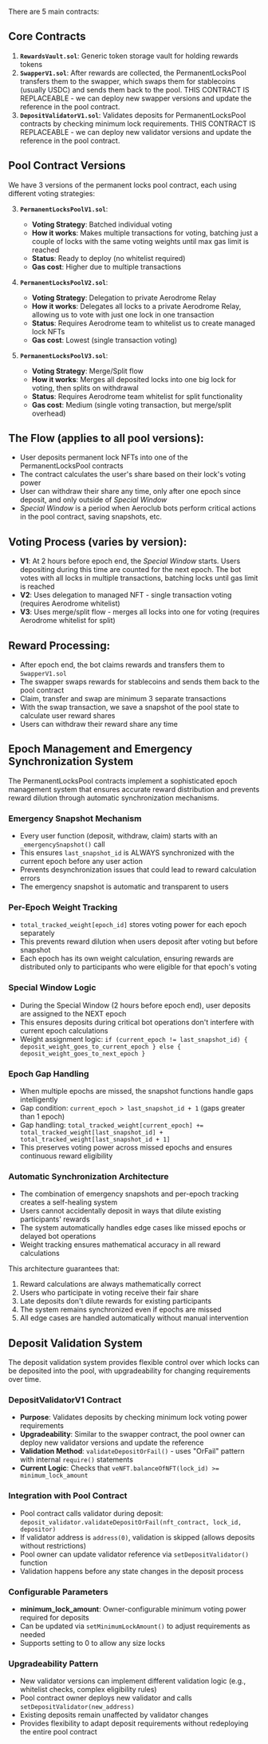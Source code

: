 There are 5 main contracts:

## Core Contracts
1. **`RewardsVault.sol`**: Generic token storage vault for holding rewards tokens
2. **`SwapperV1.sol`**: After rewards are collected, the PermanentLocksPool transfers them to the swapper, which swaps them for stablecoins (usually USDC) and sends them back to the pool. THIS CONTRACT IS REPLACEABLE - we can deploy new swapper versions and update the reference in the pool contract.
3. **`DepositValidatorV1.sol`**: Validates deposits for PermanentLocksPool contracts by checking minimum lock requirements. THIS CONTRACT IS REPLACEABLE - we can deploy new validator versions and update the reference in the pool contract.

## Pool Contract Versions
We have 3 versions of the permanent locks pool contract, each using different voting strategies:

3. **`PermanentLocksPoolV1.sol`**: 
   - **Voting Strategy**: Batched individual voting
   - **How it works**: Makes multiple transactions for voting, batching just a couple of locks with the same voting weights until max gas limit is reached
   - **Status**: Ready to deploy (no whitelist required)
   - **Gas cost**: Higher due to multiple transactions

4. **`PermanentLocksPoolV2.sol`**: 
   - **Voting Strategy**: Delegation to private Aerodrome Relay
   - **How it works**: Delegates all locks to a private Aerodrome Relay, allowing us to vote with just one lock in one transaction
   - **Status**: Requires Aerodrome team to whitelist us to create managed lock NFTs
   - **Gas cost**: Lowest (single transaction voting)

5. **`PermanentLocksPoolV3.sol`**: 
   - **Voting Strategy**: Merge/Split flow
   - **How it works**: Merges all deposited locks into one big lock for voting, then splits on withdrawal
   - **Status**: Requires Aerodrome team whitelist for split functionality
   - **Gas cost**: Medium (single voting transaction, but merge/split overhead)

## The Flow (applies to all pool versions):
- User deposits permanent lock NFTs into one of the PermanentLocksPool contracts
- The contract calculates the user's share based on their lock's voting power
- User can withdraw their share any time, only after one epoch since deposit, and only outside of *Special Window*
- *Special Window* is a period when Aeroclub bots perform critical actions in the pool contract, saving snapshots, etc.

## Voting Process (varies by version):
- **V1**: At 2 hours before epoch end, the *Special Window* starts. Users depositing during this time are counted for the next epoch. The bot votes with all locks in multiple transactions, batching locks until gas limit is reached
- **V2**: Uses delegation to managed NFT - single transaction voting (requires Aerodrome whitelist)  
- **V3**: Uses merge/split flow - merges all locks into one for voting (requires Aerodrome whitelist for split)

## Reward Processing:
- After epoch end, the bot claims rewards and transfers them to `SwapperV1.sol`
- The swapper swaps rewards for stablecoins and sends them back to the pool contract
- Claim, transfer and swap are minimum 3 separate transactions
- With the swap transaction, we save a snapshot of the pool state to calculate user reward shares
- Users can withdraw their reward share any time

## Epoch Management and Emergency Synchronization System

The PermanentLocksPool contracts implement a sophisticated epoch management system that ensures accurate reward distribution and prevents reward dilution through automatic synchronization mechanisms.

### Emergency Snapshot Mechanism
- Every user function (deposit, withdraw, claim) starts with an `_emergencySnapshot()` call
- This ensures `last_snapshot_id` is ALWAYS synchronized with the current epoch before any user action
- Prevents desynchronization issues that could lead to reward calculation errors
- The emergency snapshot is automatic and transparent to users

### Per-Epoch Weight Tracking
- `total_tracked_weight[epoch_id]` stores voting power for each epoch separately
- This prevents reward dilution when users deposit after voting but before snapshot
- Each epoch has its own weight calculation, ensuring rewards are distributed only to participants who were eligible for that epoch's voting

### Special Window Logic
- During the Special Window (2 hours before epoch end), user deposits are assigned to the NEXT epoch
- This ensures deposits during critical bot operations don't interfere with current epoch calculations
- Weight assignment logic: `if (current_epoch != last_snapshot_id) { deposit_weight_goes_to_current_epoch } else { deposit_weight_goes_to_next_epoch }`

### Epoch Gap Handling
- When multiple epochs are missed, the snapshot functions handle gaps intelligently
- Gap condition: `current_epoch > last_snapshot_id + 1` (gaps greater than 1 epoch)
- Gap handling: `total_tracked_weight[current_epoch] += total_tracked_weight[last_snapshot_id] + total_tracked_weight[last_snapshot_id + 1]`
- This preserves voting power across missed epochs and ensures continuous reward eligibility

### Automatic Synchronization Architecture
- The combination of emergency snapshots and per-epoch tracking creates a self-healing system
- Users cannot accidentally deposit in ways that dilute existing participants' rewards
- The system automatically handles edge cases like missed epochs or delayed bot operations
- Weight tracking ensures mathematical accuracy in all reward calculations

This architecture guarantees that:
1. Reward calculations are always mathematically correct
2. Users who participate in voting receive their fair share
3. Late deposits don't dilute rewards for existing participants
4. The system remains synchronized even if epochs are missed
5. All edge cases are handled automatically without manual intervention

## Deposit Validation System

The deposit validation system provides flexible control over which locks can be deposited into the pool, with upgradeability for changing requirements over time.

### DepositValidatorV1 Contract
- **Purpose**: Validates deposits by checking minimum lock voting power requirements
- **Upgradeability**: Similar to the swapper contract, the pool owner can deploy new validator versions and update the reference
- **Validation Method**: `validateDepositOrFail()` - uses "OrFail" pattern with internal `require()` statements
- **Current Logic**: Checks that `veNFT.balanceOfNFT(lock_id) >= minimum_lock_amount`

### Integration with Pool Contract
- Pool contract calls validator during deposit: `deposit_validator.validateDepositOrFail(nft_contract, lock_id, depositor)`
- If validator address is `address(0)`, validation is skipped (allows deposits without restrictions)
- Pool owner can update validator reference via `setDepositValidator()` function
- Validation happens before any state changes in the deposit process

### Configurable Parameters
- **minimum_lock_amount**: Owner-configurable minimum voting power required for deposits
- Can be updated via `setMinimumLockAmount()` to adjust requirements as needed
- Supports setting to 0 to allow any size locks

### Upgradeability Pattern
- New validator versions can implement different validation logic (e.g., whitelist checks, complex eligibility rules)
- Pool contract owner deploys new validator and calls `setDepositValidator(new_address)`
- Existing deposits remain unaffected by validator changes
- Provides flexibility to adapt deposit requirements without redeploying the entire pool contract
